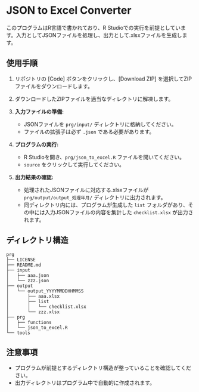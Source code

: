 # JSON to Excel Converter

このプログラムはR言語で書かれており、R Studioでの実行を前提としています。入力としてJSONファイルを処理し、出力として.xlsxファイルを生成します。

## 使用手順
1. リポジトリの [Code] ボタンをクリックし、[Download ZIP] を選択してZIPファイルをダウンロードします。

2. ダウンロードしたZIPファイルを適当なディレクトリに解凍します。

1. **入力ファイルの準備:**
   - JSONファイルを `prg/input/` ディレクトリに格納してください。
   - ファイルの拡張子は必ず `.json` である必要があります。

2. **プログラムの実行:**
   - R Studioを開き、`prg/json_to_excel.R` ファイルを開いてください。
   - `source` をクリックして実行してください。

3. **出力結果の確認:**
   - 処理されたJSONファイルに対応する.xlsxファイルが `prg/output/output_処理年月/` ディレクトリに出力されます。
   - 同ディレクトリ内には、プログラムが生成した `list` フォルダがあり、その中には入力JSONファイルの内容を集計した `checklist.xlsx` が出力されます。

## ディレクトリ構造
```
prg
├── LICENSE
├── README.md
├── input
│   ├── aaa.json
│   └── zzz.json
├── output
│   └── output_YYYYMMDDHHMMSS
│       ├── aaa.xlsx
│       ├── list
│       │   └── checklist.xlsx
│       └── zzz.xlsx
├── prg
│   ├── functions
│   └── json_to_excel.R
└── tools
```

## 注意事項

- プログラムが前提とするディレクトリ構造が整っていることを確認してください。
- 出力ディレクトリはプログラム中で自動的に作成されます。
